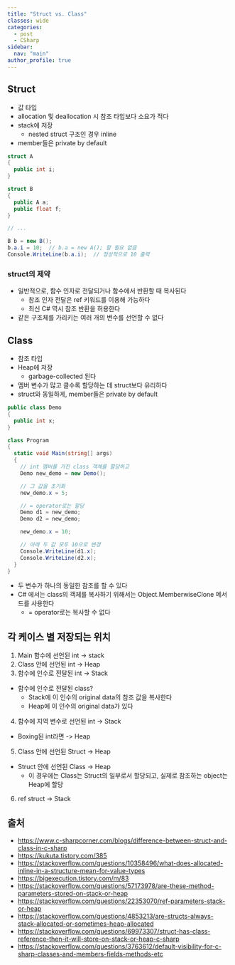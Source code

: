 ```yaml
---
title: "Struct vs. Class"
classes: wide
categories: 
  - post
  - CSharp
sidebar:
  nav: "main"
author_profile: true
---
```

   
## Struct 
* 값 타입
* allocation 및 deallocation 시 참조 타입보다 소요가 적다
* stack에 저장
  * nested struct 구조인 경우 inline
* member들은 private by default

```csharp
struct A
{
  public int i;	
}

struct B
{
  public A a;
  public float f;
}

// ...

B b = new B();
b.a.i = 10;  // b.a = new A(); 할 필요 없음
Console.WriteLine(b.a.i);  // 정상적으로 10 출력
```

### struct의 제약
* 일반적으로, 함수 인자로 전달되거나 함수에서 반환할 때 복사된다
  * 참조 인자 전달은 ref 키워드를 이용해 가능하다
  * 최신 C# 역시 참조 반환을 허용한다
* 같은 구조체를 가리키는 여러 개의 변수를 선언할 수 없다

## Class
* 참조 타입
* Heap에 저장
  * garbage-collected 된다
* 멤버 변수가 많고 클수록 할당하는 데 struct보다 유리하다
* struct와 동일하게, member들은 private by default

```csharp
public class Demo
{
  public int x;
}

class Program
{
  static void Main(string[] args)
  {
    // int 멤버를 가진 class 객체를 할당하고
    Demo new_demo = new Demo();

    // 그 값을 초기화
    new_demo.x = 5;

    // = operator로는 할당
    Demo d1 = new_demo;
    Demo d2 = new_demo;

    new_demo.x = 10;

    // 아래 두 값 모두 10으로 변경
    Console.WriteLine(d1.x);
    Console.WriteLine(d2.x);
  }
}
```

* 두 변수가 하나의 동일한 참조를 할 수 있다
* C# 에서는 class의 객체를 복사하기 위해서는 Object.MemberwiseClone 메서드를 사용한다
  * = operator로는 복사할 수 없다

## 각 케이스 별 저장되는 위치
1. Main 함수에 선언된 int -> stack
2. Class 안에 선언된 int -> Heap
3. 함수에 인수로 전달된 int -> Stack
  * 함수에 인수로 전달된 class?
    * Stack에 이 인수의 original data의 참조 값을 복사한다
    * Heap에 이 인수의 original data가 있다
4. 함수에 지역 변수로 선언된 int -> Stack
  * Boxing된 int라면 -> Heap
5. Class 안에 선언된 Struct -> Heap
  * Struct 안에 선언된 Class -> Heap
    * 이 경우에는 Class는 Struct의 일부로서 할당되고, 실제로 참조하는 object는 Heap에 할당
6. ref struct -> Stack

## 출처
* <https://www.c-sharpcorner.com/blogs/difference-between-struct-and-class-in-c-sharp>
* <https://kukuta.tistory.com/385>
* <https://stackoverflow.com/questions/10358496/what-does-allocated-inline-in-a-structure-mean-for-value-types>
* <https://bigexecution.tistory.com/m/83>
* <https://stackoverflow.com/questions/57173978/are-these-method-parameters-stored-on-stack-or-heap>
* <https://stackoverflow.com/questions/22353070/ref-parameters-stack-or-heap>
* <https://stackoverflow.com/questions/4853213/are-structs-always-stack-allocated-or-sometimes-heap-allocated>
* <https://stackoverflow.com/questions/69973307/struct-has-class-reference-then-it-will-store-on-stack-or-heap-c-sharp>
* <https://stackoverflow.com/questions/3763612/default-visibility-for-c-sharp-classes-and-members-fields-methods-etc>